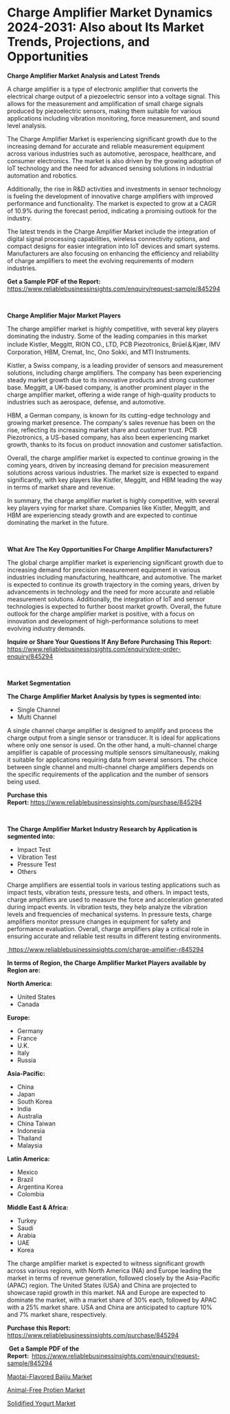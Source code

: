 <p><h1>Charge Amplifier Market Dynamics 2024-2031: Also about Its Market Trends, Projections, and Opportunities</h1></p><p><strong>Charge Amplifier Market Analysis and Latest Trends</strong></p>
<p><p>A charge amplifier is a type of electronic amplifier that converts the electrical charge output of a piezoelectric sensor into a voltage signal. This allows for the measurement and amplification of small charge signals produced by piezoelectric sensors, making them suitable for various applications including vibration monitoring, force measurement, and sound level analysis.</p><p>The Charge Amplifier Market is experiencing significant growth due to the increasing demand for accurate and reliable measurement equipment across various industries such as automotive, aerospace, healthcare, and consumer electronics. The market is also driven by the growing adoption of IoT technology and the need for advanced sensing solutions in industrial automation and robotics.</p><p>Additionally, the rise in R&D activities and investments in sensor technology is fueling the development of innovative charge amplifiers with improved performance and functionality. The market is expected to grow at a CAGR of 10.9% during the forecast period, indicating a promising outlook for the industry.</p><p>The latest trends in the Charge Amplifier Market include the integration of digital signal processing capabilities, wireless connectivity options, and compact designs for easier integration into IoT devices and smart systems. Manufacturers are also focusing on enhancing the efficiency and reliability of charge amplifiers to meet the evolving requirements of modern industries.</p></p>
<p><strong>Get a Sample PDF of the Report:&nbsp;</strong> <a href="https://www.reliablebusinessinsights.com/enquiry/request-sample/845294">https://www.reliablebusinessinsights.com/enquiry/request-sample/845294</a></p>
<p>&nbsp;</p>
<p><strong>Charge Amplifier Major Market Players</strong></p>
<p><p>The charge amplifier market is highly competitive, with several key players dominating the industry. Some of the leading companies in this market include Kistler, Meggitt, RION CO., LTD, PCB Piezotronics, Brüel＆Kjær, IMV Corporation, HBM, Cremat, Inc, Ono Sokki, and MTI Instruments.</p><p>Kistler, a Swiss company, is a leading provider of sensors and measurement solutions, including charge amplifiers. The company has been experiencing steady market growth due to its innovative products and strong customer base. Meggitt, a UK-based company, is another prominent player in the charge amplifier market, offering a wide range of high-quality products to industries such as aerospace, defense, and automotive.</p><p>HBM, a German company, is known for its cutting-edge technology and growing market presence. The company's sales revenue has been on the rise, reflecting its increasing market share and customer trust. PCB Piezotronics, a US-based company, has also been experiencing market growth, thanks to its focus on product innovation and customer satisfaction.</p><p>Overall, the charge amplifier market is expected to continue growing in the coming years, driven by increasing demand for precision measurement solutions across various industries. The market size is expected to expand significantly, with key players like Kistler, Meggitt, and HBM leading the way in terms of market share and revenue.</p><p>In summary, the charge amplifier market is highly competitive, with several key players vying for market share. Companies like Kistler, Meggitt, and HBM are experiencing steady growth and are expected to continue dominating the market in the future.</p></p>
<p>&nbsp;</p>
<p><strong>What Are The Key Opportunities For Charge Amplifier Manufacturers?</strong></p>
<p><p>The global charge amplifier market is experiencing significant growth due to increasing demand for precision measurement equipment in various industries including manufacturing, healthcare, and automotive. The market is expected to continue its growth trajectory in the coming years, driven by advancements in technology and the need for more accurate and reliable measurement solutions. Additionally, the integration of IoT and sensor technologies is expected to further boost market growth. Overall, the future outlook for the charge amplifier market is positive, with a focus on innovation and development of high-performance solutions to meet evolving industry demands.</p></p>
<p><strong>Inquire or Share Your Questions If Any Before Purchasing This Report:</strong> <a href="https://www.reliablebusinessinsights.com/enquiry/pre-order-enquiry/845294">https://www.reliablebusinessinsights.com/enquiry/pre-order-enquiry/845294</a></p>
<p>&nbsp;</p>
<p><strong>Market Segmentation</strong></p>
<p><strong>The Charge Amplifier Market Analysis by types is segmented into:</strong></p>
<p><ul><li>Single Channel</li><li>Multi Channel</li></ul></p>
<p><p>A single channel charge amplifier is designed to amplify and process the charge output from a single sensor or transducer. It is ideal for applications where only one sensor is used. On the other hand, a multi-channel charge amplifier is capable of processing multiple sensors simultaneously, making it suitable for applications requiring data from several sensors. The choice between single channel and multi-channel charge amplifiers depends on the specific requirements of the application and the number of sensors being used.</p></p>
<p><strong>Purchase this Report:&nbsp;</strong><a href="https://www.reliablebusinessinsights.com/purchase/845294">https://www.reliablebusinessinsights.com/purchase/845294</a></p>
<p>&nbsp;</p>
<p><strong>The Charge Amplifier Market Industry Research by Application is segmented into:</strong></p>
<p><ul><li>Impact Test</li><li>Vibration Test</li><li>Pressure Test</li><li>Others</li></ul></p>
<p><p>Charge amplifiers are essential tools in various testing applications such as impact tests, vibration tests, pressure tests, and others. In impact tests, charge amplifiers are used to measure the force and acceleration generated during impact events. In vibration tests, they help analyze the vibration levels and frequencies of mechanical systems. In pressure tests, charge amplifiers monitor pressure changes in equipment for safety and performance evaluation. Overall, charge amplifiers play a critical role in ensuring accurate and reliable test results in different testing environments.</p></p>
<p><a href="https://www.reliablebusinessinsights.com/charge-amplifier-r845294">&nbsp;https://www.reliablebusinessinsights.com/charge-amplifier-r845294</a></p>
<p><strong>In terms of Region, the Charge Amplifier Market Players available by Region are:</strong></p>
<p>
    <p> <strong> North America: </strong>
        <ul>
            <li>United States</li>
            <li>Canada</li>
        </ul>
        </p> 
    <p> <strong> Europe: </strong>
        <ul>
            <li>Germany</li>
            <li>France</li>
            <li>U.K.</li>
            <li>Italy</li>
            <li>Russia</li>
        </ul>
        </p> 
    <p> <strong> Asia-Pacific: </strong>
        <ul>
            <li>China</li>
            <li>Japan</li>
            <li>South Korea</li>
            <li>India</li>
            <li>Australia</li>
            <li>China Taiwan</li>
            <li>Indonesia</li>
            <li>Thailand</li>
            <li>Malaysia</li>
        </ul>
        </p> 
    <p> <strong> Latin America: </strong>
        <ul>
            <li>Mexico</li>
            <li>Brazil</li>
            <li>Argentina Korea</li>
            <li>Colombia</li>
        </ul>
        </p> 
    <p> <strong> Middle East & Africa: </strong>
        <ul>
            <li>Turkey</li>
            <li>Saudi</li>
            <li>Arabia</li>
            <li>UAE</li>
            <li>Korea</li>
        </ul>
    </p>
    </p>
<p><p>The charge amplifier market is expected to witness significant growth across various regions, with North America (NA) and Europe leading the market in terms of revenue generation, followed closely by the Asia-Pacific (APAC) region. The United States (USA) and China are projected to showcase rapid growth in this market. NA and Europe are expected to dominate the market, with a market share of 30% each, followed by APAC with a 25% market share. USA and China are anticipated to capture 10% and 7% market share, respectively.</p></p>
<p><strong>Purchase this Report: </strong><a href="https://www.reliablebusinessinsights.com/purchase/845294">https://www.reliablebusinessinsights.com/purchase/845294</a></p>
<p>&nbsp;<strong>Get a Sample PDF of the Report:&nbsp;&nbsp;</strong><a href="https://www.reliablebusinessinsights.com/enquiry/request-sample/845294">https://www.reliablebusinessinsights.com/enquiry/request-sample/845294</a></p>
<p><strong></strong></p>
<p><p><a href="https://github.com/brentleyjimmiealvaradoz4l1rea/Market-Research-Report-List-3/blob/main/maotai-flavored-baijiu-market.md">Maotai-Flavored Baijiu Market</a></p><p><a href="https://github.com/angeliabkratze/Market-Research-Report-List-1/blob/main/animal-free-protien-market.md">Animal-Free Protien Market</a></p><p><a href="https://github.com/Angelnienowdseej3e45z3p8c/Market-Research-Report-List-3/blob/main/solidified-yogurt-market.md">Solidified Yogurt Market</a></p></p>